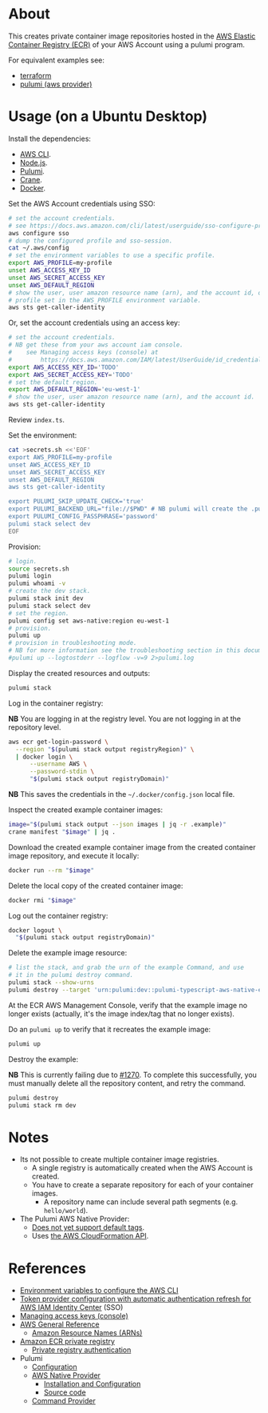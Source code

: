 # About

This creates private container image repositories hosted in the [AWS Elastic Container Registry (ECR)](https://aws.amazon.com/ecr/) of your AWS Account using a pulumi program.

For equivalent examples see:

* [terraform](https://github.com/rgl/terraform-aws-ecr-example)
* [pulumi (aws provider)](https://github.com/rgl/pulumi-typescript-aws-classic-ecr-example)

# Usage (on a Ubuntu Desktop)

Install the dependencies:

* [AWS CLI](https://docs.aws.amazon.com/cli/latest/userguide/getting-started-install.html).
* [Node.js](https://nodejs.org).
* [Pulumi](https://www.pulumi.com/docs/get-started/install/).
* [Crane](https://github.com/google/go-containerregistry/releases).
* [Docker](https://docs.docker.com/engine/install/).

Set the AWS Account credentials using SSO:

```bash
# set the account credentials.
# see https://docs.aws.amazon.com/cli/latest/userguide/sso-configure-profile-token.html#sso-configure-profile-token-auto-sso
aws configure sso
# dump the configured profile and sso-session.
cat ~/.aws/config
# set the environment variables to use a specific profile.
export AWS_PROFILE=my-profile
unset AWS_ACCESS_KEY_ID
unset AWS_SECRET_ACCESS_KEY
unset AWS_DEFAULT_REGION
# show the user, user amazon resource name (arn), and the account id, of the
# profile set in the AWS_PROFILE environment variable.
aws sts get-caller-identity
```

Or, set the account credentials using an access key:

```bash
# set the account credentials.
# NB get these from your aws account iam console.
#    see Managing access keys (console) at
#        https://docs.aws.amazon.com/IAM/latest/UserGuide/id_credentials_access-keys.html#Using_CreateAccessKey
export AWS_ACCESS_KEY_ID='TODO'
export AWS_SECRET_ACCESS_KEY='TODO'
# set the default region.
export AWS_DEFAULT_REGION='eu-west-1'
# show the user, user amazon resource name (arn), and the account id.
aws sts get-caller-identity
```

Review `index.ts`.

Set the environment:

```bash
cat >secrets.sh <<'EOF'
export AWS_PROFILE=my-profile
unset AWS_ACCESS_KEY_ID
unset AWS_SECRET_ACCESS_KEY
unset AWS_DEFAULT_REGION
aws sts get-caller-identity

export PULUMI_SKIP_UPDATE_CHECK='true'
export PULUMI_BACKEND_URL="file://$PWD" # NB pulumi will create the .pulumi sub-directory.
export PULUMI_CONFIG_PASSPHRASE='password'
pulumi stack select dev
EOF
```

Provision:

```bash
# login.
source secrets.sh
pulumi login
pulumi whoami -v
# create the dev stack.
pulumi stack init dev
pulumi stack select dev
# set the region.
pulumi config set aws-native:region eu-west-1
# provision.
pulumi up
# provision in troubleshooting mode.
# NB for more information see the troubleshooting section in this document.
#pulumi up --logtostderr --logflow -v=9 2>pulumi.log
```

Display the created resources and outputs:

```bash
pulumi stack
```

Log in the container registry:

**NB** You are logging in at the registry level. You are not logging in at the
repository level.

```bash
aws ecr get-login-password \
  --region "$(pulumi stack output registryRegion)" \
  | docker login \
      --username AWS \
      --password-stdin \
      "$(pulumi stack output registryDomain)"
```

**NB** This saves the credentials in the `~/.docker/config.json` local file.

Inspect the created example container images:

```bash
image="$(pulumi stack output --json images | jq -r .example)"
crane manifest "$image" | jq .
```

Download the created example container image from the created container image
repository, and execute it locally:

```bash
docker run --rm "$image"
```

Delete the local copy of the created container image:

```bash
docker rmi "$image"
```

Log out the container registry:

```bash
docker logout \
  "$(pulumi stack output registryDomain)"
```

Delete the example image resource:

```bash
# list the stack, and grab the urn of the example Command, and use
# it in the pulumi destroy command.
pulumi stack --show-urns
pulumi destroy --target 'urn:pulumi:dev::pulumi-typescript-aws-native-ecr-example::aws-native:ecr:Repository$command:local:Command::pulumi-typescript-aws-native-ecr-example/example:v1.10.0'
```

At the ECR AWS Management Console, verify that the example image no longer
exists (actually, it's the image index/tag that no longer exists).

Do an `pulumi up` to verify that it recreates the example image:

```bash
pulumi up
```

Destroy the example:

**NB** This is currently failing due to [#1270](https://github.com/pulumi/pulumi-aws-native/issues/1270). To complete this successfully, you must manually delete all the repository content, and retry the command.

```bash
pulumi destroy
pulumi stack rm dev
```

# Notes

* Its not possible to create multiple container image registries.
  * A single registry is automatically created when the AWS Account is created.
  * You have to create a separate repository for each of your container images.
    * A repository name can include several path segments (e.g. `hello/world`).
* The Pulumi AWS Native Provider:
  * [Does not yet support default tags](https://github.com/pulumi/pulumi-aws-native/issues/107).
  * Uses [the AWS CloudFormation API](https://docs.aws.amazon.com/cloudformation/).

# References

* [Environment variables to configure the AWS CLI](https://docs.aws.amazon.com/cli/latest/userguide/cli-configure-envvars.html)
* [Token provider configuration with automatic authentication refresh for AWS IAM Identity Center](https://docs.aws.amazon.com/cli/latest/userguide/sso-configure-profile-token.html) (SSO)
* [Managing access keys (console)](https://docs.aws.amazon.com/IAM/latest/UserGuide/id_credentials_access-keys.html#Using_CreateAccessKey)
* [AWS General Reference](https://docs.aws.amazon.com/general/latest/gr/Welcome.html)
  * [Amazon Resource Names (ARNs)](https://docs.aws.amazon.com/general/latest/gr/aws-arns-and-namespaces.html)
* [Amazon ECR private registry](https://docs.aws.amazon.com/AmazonECR/latest/userguide/Registries.html)
  * [Private registry authentication](https://docs.aws.amazon.com/AmazonECR/latest/userguide/registry_auth.html)
* Pulumi
  * [Configuration](https://www.pulumi.com/docs/concepts/config/)
  * [AWS Native Provider](https://www.pulumi.com/registry/packages/aws-native/)
    * [Installation and Configuration](https://www.pulumi.com/registry/packages/aws-native/installation-configuration/)
    * [Source code](https://github.com/pulumi/pulumi-aws-native)
  * [Command Provider](https://www.pulumi.com/registry/packages/command/)
